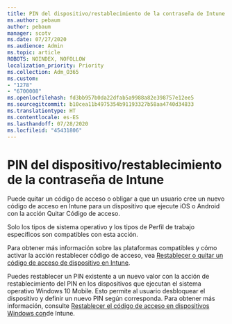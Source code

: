 ```yaml
---
title: PIN del dispositivo/restablecimiento de la contraseña de Intune
ms.author: pebaum
author: pebaum
manager: scotv
ms.date: 07/27/2020
ms.audience: Admin
ms.topic: article
ROBOTS: NOINDEX, NOFOLLOW
localization_priority: Priority
ms.collection: Adm_O365
ms.custom:
- "1278"
- "6700008"
ms.openlocfilehash: fd3bb957b0da22dfab5a9988a82e398757e12ee5
ms.sourcegitcommit: b10cea11b4975354b91193327b58aa4740d34833
ms.translationtype: HT
ms.contentlocale: es-ES
ms.lasthandoff: 07/28/2020
ms.locfileid: "45431806"
---
```

# <a name="device-pinpassword-reset-from-intune"></a>PIN del dispositivo/restablecimiento de la contraseña de Intune

Puede quitar un código de acceso o obligar a que un usuario cree un nuevo código de acceso en Intune para un dispositivo que ejecute iOS o Android con la acción Quitar Código de acceso.

Solo los tipos de sistema operativo y los tipos de Perfil de trabajo específicos son compatibles con esta acción.

Para obtener más información sobre las plataformas compatibles y cómo activar la acción restablecer código de acceso, vea [Restablecer o quitar un código de acceso de dispositivo en Intune](https://docs.microsoft.com/intune/device-passcode-reset).

Puedes restablecer un PIN existente a un nuevo valor con la acción de restablecimiento del PIN en los dispositivos que ejecutan el sistema operativo Windows 10 Mobile. Esto permite al usuario desbloquear el dispositivo y definir un nuevo PIN según corresponda. Para obtener más información, consulte [Restablecer el código de acceso en dispositivos Windows con](https://docs.microsoft.com/intune/device-windows-pin-reset)de Intune.